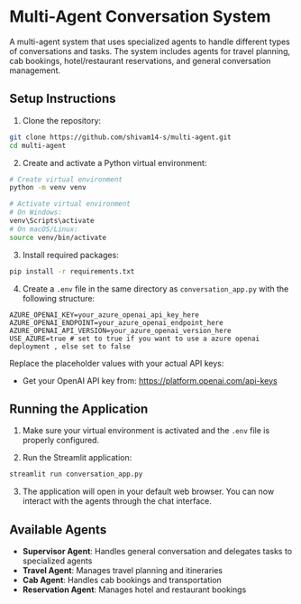 # Multi-Agent Conversation System

A multi-agent system that uses specialized agents to handle different types of conversations and tasks. The system includes agents for travel planning, cab bookings, hotel/restaurant reservations, and general conversation management.

## Setup Instructions

1. Clone the repository:
```bash
git clone https://github.com/shivam14-s/multi-agent.git
cd multi-agent
```

2. Create and activate a Python virtual environment:
```bash
# Create virtual environment
python -m venv venv

# Activate virtual environment
# On Windows:
venv\Scripts\activate
# On macOS/Linux:
source venv/bin/activate
```

3. Install required packages:
```bash
pip install -r requirements.txt
```

4. Create a `.env` file in the same directory as `conversation_app.py` with the following structure:
```env
AZURE_OPENAI_KEY=your_azure_openai_api_key_here
AZURE_OPENAI_ENDPOINT=your_azure_openai_endpoint_here
AZURE_OPENAI_API_VERSION=your_azure_openai_version_here
USE_AZURE=true # set to true if you want to use a azure openai deployment , else set to false
```

Replace the placeholder values with your actual API keys:
- Get your OpenAI API key from: https://platform.openai.com/api-keys

## Running the Application

1. Make sure your virtual environment is activated and the `.env` file is properly configured.

2. Run the Streamlit application:
```bash
streamlit run conversation_app.py
```

3. The application will open in your default web browser. You can now interact with the agents through the chat interface.

## Available Agents

- **Supervisor Agent**: Handles general conversation and delegates tasks to specialized agents
- **Travel Agent**: Manages travel planning and itineraries
- **Cab Agent**: Handles cab bookings and transportation
- **Reservation Agent**: Manages hotel and restaurant bookings